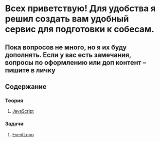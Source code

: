 # Всех приветствую! Для удобства я решил создать вам удобный сервис для подготовки к собесам. 
## Пока вопросов не много, но я их буду дополнять. Если у вас есть замечания, вопросы по оформлению или доп контент – пишите в личку

## Содержание
### Теория
1. [JavaScript](/src/javascript.md) 

### Задачи
1. [EventLoop]( /src/eventLoop.md) 